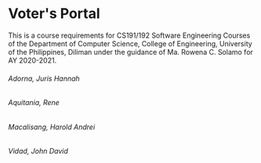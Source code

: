 # Voter's Portal

This is a course requirements for CS191/192 Software Engineering Courses of the Department of Computer Science, College of Engineering, University of the Philippines, Diliman under the guidance of Ma. Rowena C. Solamo for AY 2020-2021.

###### Adorna, Juris Hannah
###### Aquitania, Rene
###### Macalisang, Harold Andrei
###### Vidad, John David
